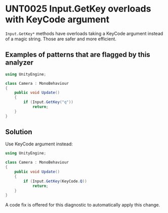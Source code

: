 # UNT0025 Input.GetKey overloads with KeyCode argument

`Input.GetKey*` methods have overloads taking a KeyCode argument instead of a magic string. Those are safer and more efficient.

## Examples of patterns that are flagged by this analyzer

```csharp
using UnityEngine;

class Camera : MonoBehaviour
{
    public void Update()
    {
        if (Input.GetKey("q"))
            return;
    }
}
```

## Solution

Use KeyCode argument instead:

```csharp
using UnityEngine;

class Camera : MonoBehaviour
{
    public void Update()
    {
        if (Input.GetKey(KeyCode.Q))
            return;
    }
}
```

A code fix is offered for this diagnostic to automatically apply this change.
